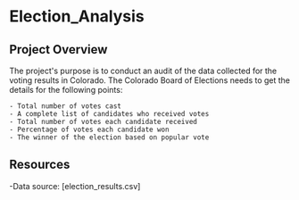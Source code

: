 # Election_Analysis

## Project Overview
The project's purpose is to conduct an audit of the data collected for the voting results in Colorado. The  Colorado Board of Elections needs to get the details for the following points:

    - Total number of votes cast
    - A complete list of candidates who received votes
    - Total number of votes each candidate received
    - Percentage of votes each candidate won
    - The winner of the election based on popular vote

## Resources 
-Data source: [election_results.csv]
